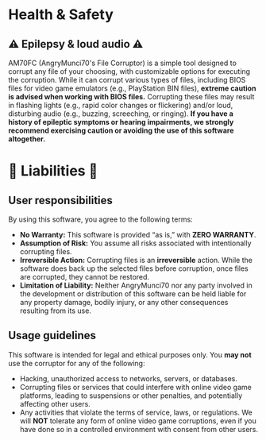 # Health & Safety
## ⚠️ Epilepsy & loud audio ⚠️
AM70FC (AngryMunci70's File Corruptor) is a simple tool designed to corrupt any file of your choosing, with customizable options for executing the corruption. While it can corrupt various types of files, including BIOS files for video game emulators (e.g., PlayStation BIN files), **extreme caution is advised when working with BIOS files.** Corrupting these files may result in flashing lights (e.g., rapid color changes or flickering) and/or loud, disturbing audio (e.g., buzzing, screeching, or ringing). 
**If you have a history of epileptic symptoms or hearing impairments, we strongly recommend exercising caution or avoiding the use of this software altogether.**


# 📖 Liabilities 📖
## User responsibilities
By using this software, you agree to the following terms:
- **No Warranty:** This software is provided “as is,” with **ZERO WARRANTY**. 
- **Assumption of Risk:** You assume all risks associated with intentionally corrupting files.
- **Irreversible Action:** Corrupting files is an **irreversible** action. While the software does back up the selected files before corruption, once files are corrupted, they cannot be restored.
- **Limitation of Liability:** Neither AngryMunci70 nor any party involved in the development or distribution of this software can be held liable for any property damage, bodily injury, or any other consequences resulting from its use.

## Usage guidelines
This software is intended for legal and ethical purposes only. You **may not** use the corruptor for any of the following:
- Hacking, unauthorized access to networks, servers, or databases.
- Corrupting files or services that could interfere with online video game platforms, leading to suspensions or other penalties, and potentially affecting other users.
- Any activities that violate the terms of service, laws, or regulations.
We will **NOT** tolerate any form of online video game corruptions, even if you have done so in a controlled environment with consent from other users.
